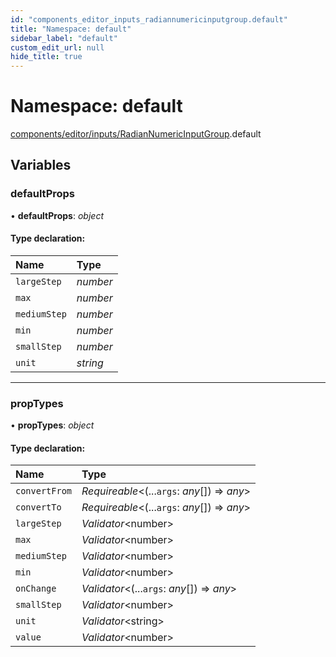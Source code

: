 ```yaml
---
id: "components_editor_inputs_radiannumericinputgroup.default"
title: "Namespace: default"
sidebar_label: "default"
custom_edit_url: null
hide_title: true
---
```


# Namespace: default

[components/editor/inputs/RadianNumericInputGroup](components_editor_inputs_radiannumericinputgroup.md).default

## Variables

### defaultProps

• **defaultProps**: *object*

#### Type declaration:

Name | Type |
:------ | :------ |
`largeStep` | *number* |
`max` | *number* |
`mediumStep` | *number* |
`min` | *number* |
`smallStep` | *number* |
`unit` | *string* |

___

### propTypes

• **propTypes**: *object*

#### Type declaration:

Name | Type |
:------ | :------ |
`convertFrom` | *Requireable*<(...`args`: *any*[]) => *any*\> |
`convertTo` | *Requireable*<(...`args`: *any*[]) => *any*\> |
`largeStep` | *Validator*<number\> |
`max` | *Validator*<number\> |
`mediumStep` | *Validator*<number\> |
`min` | *Validator*<number\> |
`onChange` | *Validator*<(...`args`: *any*[]) => *any*\> |
`smallStep` | *Validator*<number\> |
`unit` | *Validator*<string\> |
`value` | *Validator*<number\> |
